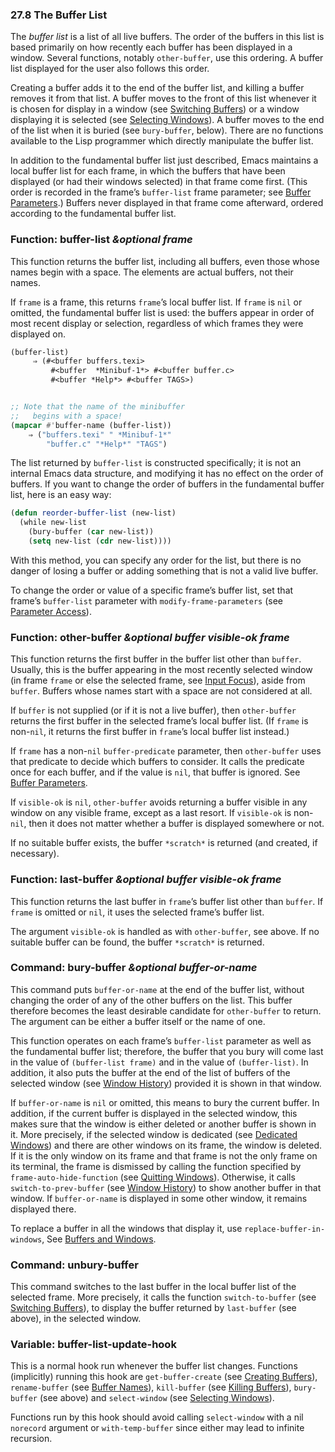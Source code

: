 

### 27.8 The Buffer List

The *buffer list* is a list of all live buffers. The order of the buffers in this list is based primarily on how recently each buffer has been displayed in a window. Several functions, notably `other-buffer`, use this ordering. A buffer list displayed for the user also follows this order.

Creating a buffer adds it to the end of the buffer list, and killing a buffer removes it from that list. A buffer moves to the front of this list whenever it is chosen for display in a window (see [Switching Buffers](Switching-Buffers.html)) or a window displaying it is selected (see [Selecting Windows](Selecting-Windows.html)). A buffer moves to the end of the list when it is buried (see `bury-buffer`, below). There are no functions available to the Lisp programmer which directly manipulate the buffer list.

In addition to the fundamental buffer list just described, Emacs maintains a local buffer list for each frame, in which the buffers that have been displayed (or had their windows selected) in that frame come first. (This order is recorded in the frame’s `buffer-list` frame parameter; see [Buffer Parameters](Buffer-Parameters.html).) Buffers never displayed in that frame come afterward, ordered according to the fundamental buffer list.

### Function: **buffer-list** *\&optional frame*

This function returns the buffer list, including all buffers, even those whose names begin with a space. The elements are actual buffers, not their names.

If `frame` is a frame, this returns `frame`’s local buffer list. If `frame` is `nil` or omitted, the fundamental buffer list is used: the buffers appear in order of most recent display or selection, regardless of which frames they were displayed on.

```lisp
(buffer-list)
     ⇒ (#<buffer buffers.texi>
         #<buffer  *Minibuf-1*> #<buffer buffer.c>
         #<buffer *Help*> #<buffer TAGS>)
```

```lisp
```

```lisp
;; Note that the name of the minibuffer
;;   begins with a space!
(mapcar #'buffer-name (buffer-list))
    ⇒ ("buffers.texi" " *Minibuf-1*"
        "buffer.c" "*Help*" "TAGS")
```

The list returned by `buffer-list` is constructed specifically; it is not an internal Emacs data structure, and modifying it has no effect on the order of buffers. If you want to change the order of buffers in the fundamental buffer list, here is an easy way:

```lisp
(defun reorder-buffer-list (new-list)
  (while new-list
    (bury-buffer (car new-list))
    (setq new-list (cdr new-list))))
```

With this method, you can specify any order for the list, but there is no danger of losing a buffer or adding something that is not a valid live buffer.

To change the order or value of a specific frame’s buffer list, set that frame’s `buffer-list` parameter with `modify-frame-parameters` (see [Parameter Access](Parameter-Access.html)).

### Function: **other-buffer** *\&optional buffer visible-ok frame*

This function returns the first buffer in the buffer list other than `buffer`. Usually, this is the buffer appearing in the most recently selected window (in frame `frame` or else the selected frame, see [Input Focus](Input-Focus.html)), aside from `buffer`. Buffers whose names start with a space are not considered at all.

If `buffer` is not supplied (or if it is not a live buffer), then `other-buffer` returns the first buffer in the selected frame’s local buffer list. (If `frame` is non-`nil`, it returns the first buffer in `frame`’s local buffer list instead.)

If `frame` has a non-`nil` `buffer-predicate` parameter, then `other-buffer` uses that predicate to decide which buffers to consider. It calls the predicate once for each buffer, and if the value is `nil`, that buffer is ignored. See [Buffer Parameters](Buffer-Parameters.html).

If `visible-ok` is `nil`, `other-buffer` avoids returning a buffer visible in any window on any visible frame, except as a last resort. If `visible-ok` is non-`nil`, then it does not matter whether a buffer is displayed somewhere or not.

If no suitable buffer exists, the buffer `*scratch*` is returned (and created, if necessary).

### Function: **last-buffer** *\&optional buffer visible-ok frame*

This function returns the last buffer in `frame`’s buffer list other than `buffer`. If `frame` is omitted or `nil`, it uses the selected frame’s buffer list.

The argument `visible-ok` is handled as with `other-buffer`, see above. If no suitable buffer can be found, the buffer `*scratch*` is returned.

### Command: **bury-buffer** *\&optional buffer-or-name*

This command puts `buffer-or-name` at the end of the buffer list, without changing the order of any of the other buffers on the list. This buffer therefore becomes the least desirable candidate for `other-buffer` to return. The argument can be either a buffer itself or the name of one.

This function operates on each frame’s `buffer-list` parameter as well as the fundamental buffer list; therefore, the buffer that you bury will come last in the value of `(buffer-list frame)` and in the value of `(buffer-list)`. In addition, it also puts the buffer at the end of the list of buffers of the selected window (see [Window History](Window-History.html)) provided it is shown in that window.

If `buffer-or-name` is `nil` or omitted, this means to bury the current buffer. In addition, if the current buffer is displayed in the selected window, this makes sure that the window is either deleted or another buffer is shown in it. More precisely, if the selected window is dedicated (see [Dedicated Windows](Dedicated-Windows.html)) and there are other windows on its frame, the window is deleted. If it is the only window on its frame and that frame is not the only frame on its terminal, the frame is dismissed by calling the function specified by `frame-auto-hide-function` (see [Quitting Windows](Quitting-Windows.html)). Otherwise, it calls `switch-to-prev-buffer` (see [Window History](Window-History.html)) to show another buffer in that window. If `buffer-or-name` is displayed in some other window, it remains displayed there.

To replace a buffer in all the windows that display it, use `replace-buffer-in-windows`, See [Buffers and Windows](Buffers-and-Windows.html).

### Command: **unbury-buffer**

This command switches to the last buffer in the local buffer list of the selected frame. More precisely, it calls the function `switch-to-buffer` (see [Switching Buffers](Switching-Buffers.html)), to display the buffer returned by `last-buffer` (see above), in the selected window.

### Variable: **buffer-list-update-hook**

This is a normal hook run whenever the buffer list changes. Functions (implicitly) running this hook are `get-buffer-create` (see [Creating Buffers](Creating-Buffers.html)), `rename-buffer` (see [Buffer Names](Buffer-Names.html)), `kill-buffer` (see [Killing Buffers](Killing-Buffers.html)), `bury-buffer` (see above) and `select-window` (see [Selecting Windows](Selecting-Windows.html)).

Functions run by this hook should avoid calling `select-window` with a nil `norecord` argument or `with-temp-buffer` since either may lead to infinite recursion.
